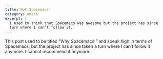 ```yaml
---
title: Not Spacemacs!
category: emacs
excerpt: |
  I used to think that Spacemacs was awesome but the project has since taken a
  turn where I can’t follow it.
---
```


This post used to be titled “Why Spacemacs!” and speak high in terms of
Spacemacs, but the project has since taken a turn where I can’t follow it
anymore.  I cannot recommend it anymore.
